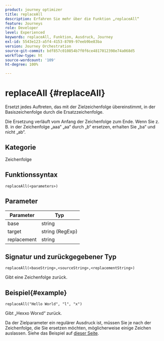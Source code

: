```yaml
---
product: journey optimizer
title: replaceAll
description: Erfahren Sie mehr über die Funktion „replaceAll“
feature: Journeys
role: Developer
level: Experienced
keywords: replaceAll, Funktion, Ausdruck, Journey
exl-id: 5543e123-a5f4-4153-8709-97eeb9be83ba
version: Journey Orchestration
source-git-commit: bdf857c010854b7f0f6ce4817012398e74a068d5
workflow-type: ht
source-wordcount: '109'
ht-degree: 100%

---
```


# replaceAll {#replaceAll}

Ersetzt jedes Auftreten, das mit der Zielzeichenfolge übereinstimmt, in der Basiszeichenfolge durch die Ersatzzeichenfolge.

Die Ersetzung verläuft vom Anfang der Zeichenfolge zum Ende. Wenn Sie z. B. in der Zeichenfolge „aaa“ „aa“ durch „b“ ersetzen, erhalten Sie „ba“ und nicht „ab“.

## Kategorie

Zeichenfolge

## Funktionssyntax

`replaceAll(<parameters>)`

## Parameter

| Parameter | Typ |
|-----------|--------------|
| base | string |
| target | string (RegExp) |
| replacement | string |

## Signatur und zurückgegebener Typ

`replaceAll(<baseString>,<sourceString>,<replacementString>)`

Gibt eine Zeichenfolge zurück.

## Beispiel{#example}

`replaceAll("Hello World", "l", "x")`

Gibt „Hexxo Worxd“ zurück.

Da der Zielparameter ein regulärer Ausdruck ist, müssen Sie je nach der Zeichenfolge, die Sie ersetzen möchten, möglicherweise einige Zeichen auslassen. Siehe das Beispiel auf [dieser Seite](../functions/functionreplace.md#example_2).
